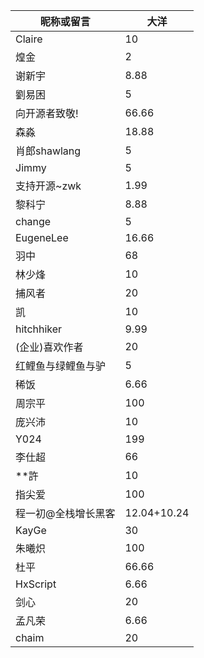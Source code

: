 | 昵称或留言      | 大洋    |
| ---------- | ----- |
| Claire     | 10    |
| 煌金         | 2     |
| 谢新宇        | 8.88  |
| 劉易困        | 5     |
| 向开源者致敬!    | 66.66 |
| 森淼         | 18.88 |
| 肖郎shawlang | 5     |
| Jimmy      | 5     |
| 支持开源~zwk | 1.99     |
| 黎科宁 | 8.88 |
| change | 5 |
| EugeneLee | 16.66 |
| 羽中 | 68 |
| 林少烽 | 10 |
| 捕风者 | 20 |
| 凯 | 10 |
| hitchhiker | 9.99 |
| (企业)喜欢作者 | 20 |
| 红鲤鱼与绿鲤鱼与驴 | 5 |
| 稀饭 | 6.66 |
| 周宗平 | 100 |
| 庞兴沛 | 10 |
| Y024 | 199 |
| 李仕超 | 66 |
| **許 | 10 |
| 指尖爱 | 100 |
| 程一初@全栈增长黑客 | 12.04+10.24 |
| KayGe | 30 |
| 朱曦炽 | 100 |
| 杜平 | 66.66 |
| HxScript | 6.66 |
| 剑心 | 20 |
| 孟凡荣 | 6.66 |
| chaim | 20 |
